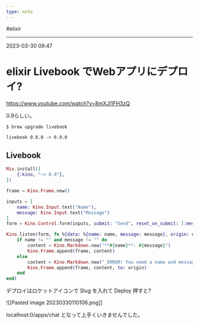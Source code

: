 ```yaml
---
type: note
---
```


#elixir 

---
2023-03-30  09:47

# elixir Livebook でWebアプリにデプロイ?

https://www.youtube.com/watch?v=8mXJI1FH3zQ

0.9らしい。

```shell
$ brew upgrade livebook

livebook 0.8.0 -> 0.9.0
```
## Livebook

```elixir
Mix.install([
	{:kino, "~> 0.9"},
])
```

```elixir
frame = Kino.Frame.new()

inputs = [
	name: Kino.Input.text("Name"),
	message: Kino.Input.text("Message")
]
form = Kino.Control.form(inputs, submit: "Send", reset_on_submit: [:message])
```
```elixir
Kino.listen(form, fn %{data: %{name: name, message: message}, origin: origin} ->
	if name != "" and message != "" do
		content = Kino.Markdown.new("**#{name}**: #{message}")
		Kino.Frame.append(frame, content)
	else
		content = Kino.Markdown.new("_ERROR! You need a name and message to submit..._")
		Kino.Frame.append(frame, content, to: origin)
	end
end)
```

デプロイはロケットアイコンで Slug を入れて Deploy 押すと?

![[Pasted image 20230330110106.png]]


localhost:0/apps/chat となって上手くいきませんでした。

